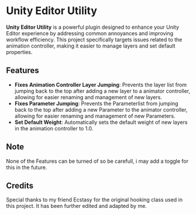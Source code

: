 # Unity Editor Utility

**Unity Editor Utility** is a powerful plugin designed to enhance your Unity Editor experience by addressing common annoyances and improving workflow efficiency. 
This project specifically targets issues related to the animation controller, making it easier to manage layers and set default properties.

## Features

- **Fixes Animation Controller Layer Jumping**: Prevents the layer list from jumping back to the top after adding a new layer to a animator controller, allowing for easier renaming and management of new layers.
- **Fixes Parameter Jumping**: Prevents the Parameterlist from jumping back to the top after adding a new Parameter to the animator controller, allowing for easier renaming and management of new Parameters.
- **Set Default Weight**: Automatically sets the default weight of new layers in the animation controller to 1.0.

## Note
None of the Features can be turned of so be carefull, i may add a toggle for this in the future.

## Credits
Special thanks to my friend Ecstasy for the original hooking class used in this project.
It has been further edited and adapted by me.
